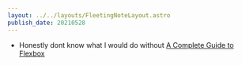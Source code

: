 ```yaml
---
layout: ../../layouts/FleetingNoteLayout.astro
publish_date: 20210528
---
```


- Honestly dont know what I would do without [A Complete Guide to Flexbox](https://css-tricks.com/snippets/css/a-guide-to-flexbox/)
